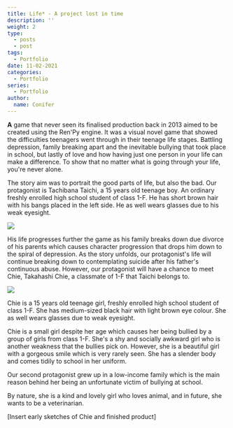 ```yaml
---
title: Life* - A project lost in time
description: ''
weight: 2
type:
  - posts
  - post
tags:
  - Portfolio
date: 11-02-2021
categories:
  - Portfolio
series:
  - Portfolio
author:
  name: Conifer
---
```

**A** game that never seen its finalised production back in 2013 aimed to be created using the Ren'Py engine. It was a visual novel game that showed the difficulties teenagers went through in their teenage life stages. Battling depression, family breaking apart and the inevitable bullying that took place in school, but lastly of love and how having just one person in your life can make a difference. To show that no matter what is going through your life, you're never alone.

The story aim was to portrait the good parts of life, but also the bad. Our protagonist is Tachibana Taichi, a 15 years old teenage boy. An ordinary freshly enrolled high school student of class 1-F. He has short brown hair with his bangs placed in the left side. He as well wears glasses due to his weak eyesight.

![](https://i.postimg.cc/MHMDCryz/taichi-sketch.png#center)


His life progresses further the game as his family breaks down due divorce of his parents which causes character progression that drops him down to the spiral of depression.  As the story unfolds, our protagonist's life will continue breaking down to contemplating suicide after his father's continuous abuse. However, our protagonist will have a chance to meet Chie, Takahashi Chie, a classmate of 1-F that Taichi belongs to.

![](https://i.postimg.cc/gj646Btn/taichi-web-post.png#center)

Chie is a 15 years old teenage girl, freshly enrolled high school student of class 1-F. She has medium-sized black hair with light brown eye colour. She as well wears glasses due to weak eyesight.
 
Chie is a small girl despite her age which causes her being bullied by a group of girls from class 1-F. She's a shy and socially awkward girl who is another weakness that the bullies pick on. However, she is a beautiful girl with a gorgeous smile which is very rarely seen. She has a slender body and comes tidily to school in her uniform.

Our second protagonist grew up in a low-income family which is the main reason behind her being an unfortunate victim of bullying at school.

By nature, she is a kind and lovely girl who loves animal, and in future, she wants to be a veterinarian.

[Insert early sketches of Chie and finished product]

[go]: https://golang.org/

[gohtmltemplate]: https://golang.org/pkg/html/template/
